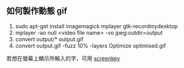 ## 如何製作動態 gif

1. sudo apt-get install imagemagick mplayer gtk-recordmydesktop
2. mplayer -ao null \<video file name> -vo jpeg:outdir=output
3. convert output/* output.gif
4. convert output.gif -fuzz 10% -layers Optimize optimised.gif

若想在螢幕上顯示所輸入的字，可用 [screenkey](https://github.com/wavexx/screenkey)
